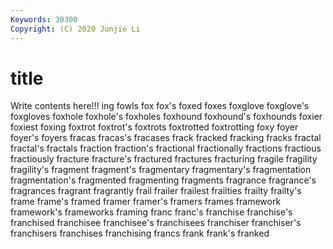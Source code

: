 ```yaml
---
Keywords: 30300
Copyright: (C) 2020 Junjie Li
---
```


# title

Write contents here!!!
ing 
fowls 
fox 
fox's 
foxed 
foxes 
foxglove 
foxglove's
foxgloves 
foxhole 
foxhole's 
foxholes 
foxhound 
foxhound's 
foxhounds 
foxier 
foxiest 
foxing
foxtrot 
foxtrot's 
foxtrots 
foxtrotted 
foxtrotting 
foxy 
foyer 
foyer's 
foyers 
fracas
fracas's 
fracases 
frack 
fracked 
fracking 
fracks 
fractal 
fractal's 
fractals 
fraction
fraction's 
fractional 
fractionally 
fractions 
fractious 
fractiously 
fracture 
fracture's 
fractured 
fractures
fracturing 
fragile 
fragility 
fragility's 
fragment 
fragment's 
fragmentary 
fragmentary's 
fragmentation 
fragmentation's
fragmented 
fragmenting 
fragments 
fragrance 
fragrance's 
fragrances 
fragrant 
fragrantly 
frail 
frailer
frailest 
frailties 
frailty 
frailty's 
frame 
frame's 
framed 
framer 
framer's 
framers
frames 
framework 
framework's 
frameworks 
framing 
franc 
franc's 
franchise 
franchise's 
franchised
franchisee 
franchisee's 
franchisees 
franchiser 
franchiser's 
franchisers 
franchises 
franchising 
francs 
frank
frank's 
franked 
